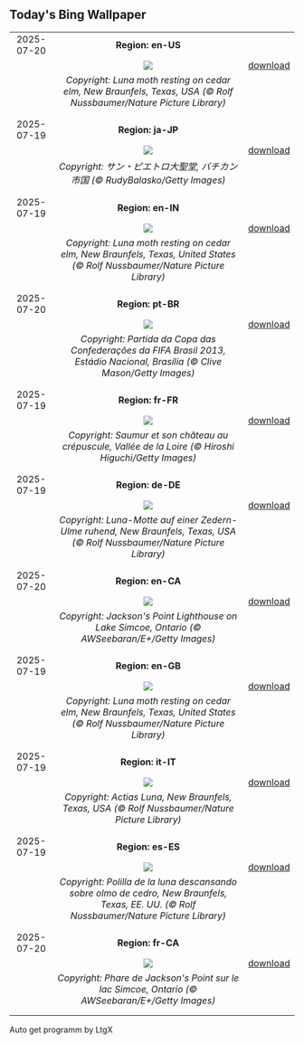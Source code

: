 ## Today's Bing Wallpaper
|      |      |      |
| :----: | :----: | :----: |
|2025-07-20|**Region: en-US**||
||![](https://www.bing.com/th?id=OHR.MothWeek_EN-US5360572836_UHD.jpg&pid=hp&w=1152&h=648&rs=1&c=4)| [download](https://www.bing.com/th?id=OHR.MothWeek_EN-US5360572836_UHD.jpg)|
||*Copyright: Luna moth resting on cedar elm, New Braunfels, Texas, USA (© Rolf Nussbaumer/Nature Picture Library)*
||
|||
|2025-07-19|**Region: ja-JP**||
||![](https://www.bing.com/th?id=OHR.VaticanCity_JA-JP3107889250_UHD.jpg&pid=hp&w=1152&h=648&rs=1&c=4)| [download](https://www.bing.com/th?id=OHR.VaticanCity_JA-JP3107889250_UHD.jpg)|
||*Copyright: サン・ピエトロ大聖堂, バチカン市国 (© RudyBalasko/Getty Images)*
||
|||
|2025-07-19|**Region: en-IN**||
||![](https://www.bing.com/th?id=OHR.MothWeek_EN-IN7635547471_UHD.jpg&pid=hp&w=1152&h=648&rs=1&c=4)| [download](https://www.bing.com/th?id=OHR.MothWeek_EN-IN7635547471_UHD.jpg)|
||*Copyright: Luna moth resting on cedar elm, New Braunfels, Texas, United States (© Rolf Nussbaumer/Nature Picture Library)*
||
|||
|2025-07-20|**Region: pt-BR**||
||![](https://www.bing.com/th?id=OHR.NationalSoccerDay_PT-BR3956559362_UHD.jpg&pid=hp&w=1152&h=648&rs=1&c=4)| [download](https://www.bing.com/th?id=OHR.NationalSoccerDay_PT-BR3956559362_UHD.jpg)|
||*Copyright: Partida da Copa das Confederações da FIFA Brasil 2013, Estádio Nacional, Brasília (© Clive Mason/Getty Images)*
||
|||
|2025-07-19|**Region: fr-FR**||
||![](https://www.bing.com/th?id=OHR.Saumur_FR-FR4957130952_UHD.jpg&pid=hp&w=1152&h=648&rs=1&c=4)| [download](https://www.bing.com/th?id=OHR.Saumur_FR-FR4957130952_UHD.jpg)|
||*Copyright: Saumur et son château au crépuscule, Vallée de la Loire (© Hiroshi Higuchi/Getty Images)*
||
|||
|2025-07-19|**Region: de-DE**||
||![](https://www.bing.com/th?id=OHR.MothWeek_DE-DE7350997027_UHD.jpg&pid=hp&w=1152&h=648&rs=1&c=4)| [download](https://www.bing.com/th?id=OHR.MothWeek_DE-DE7350997027_UHD.jpg)|
||*Copyright: Luna-Motte auf einer Zedern-Ulme ruhend, New Braunfels, Texas, USA (© Rolf Nussbaumer/Nature Picture Library)*
||
|||
|2025-07-20|**Region: en-CA**||
||![](https://www.bing.com/th?id=OHR.SimcoeLighthouse_EN-CA4989806848_UHD.jpg&pid=hp&w=1152&h=648&rs=1&c=4)| [download](https://www.bing.com/th?id=OHR.SimcoeLighthouse_EN-CA4989806848_UHD.jpg)|
||*Copyright: Jackson's Point Lighthouse on Lake Simcoe, Ontario (© AWSeebaran/E+/Getty Images)*
||
|||
|2025-07-19|**Region: en-GB**||
||![](https://www.bing.com/th?id=OHR.MothWeek_EN-GB9944593474_UHD.jpg&pid=hp&w=1152&h=648&rs=1&c=4)| [download](https://www.bing.com/th?id=OHR.MothWeek_EN-GB9944593474_UHD.jpg)|
||*Copyright: Luna moth resting on cedar elm, New Braunfels, Texas, United States (© Rolf Nussbaumer/Nature Picture Library)*
||
|||
|2025-07-19|**Region: it-IT**||
||![](https://www.bing.com/th?id=OHR.MothWeek_IT-IT2222446823_UHD.jpg&pid=hp&w=1152&h=648&rs=1&c=4)| [download](https://www.bing.com/th?id=OHR.MothWeek_IT-IT2222446823_UHD.jpg)|
||*Copyright: Actias Luna, New Braunfels, Texas, USA (© Rolf Nussbaumer/Nature Picture Library)*
||
|||
|2025-07-19|**Region: es-ES**||
||![](https://www.bing.com/th?id=OHR.MothWeek_ES-ES7594362162_UHD.jpg&pid=hp&w=1152&h=648&rs=1&c=4)| [download](https://www.bing.com/th?id=OHR.MothWeek_ES-ES7594362162_UHD.jpg)|
||*Copyright: Polilla de la luna descansando sobre olmo de cedro, New Braunfels, Texas, EE. UU. (© Rolf Nussbaumer/Nature Picture Library)*
||
|||
|2025-07-20|**Region: fr-CA**||
||![](https://www.bing.com/th?id=OHR.SimcoeLighthouse_FR-CA8079606831_UHD.jpg&pid=hp&w=1152&h=648&rs=1&c=4)| [download](https://www.bing.com/th?id=OHR.SimcoeLighthouse_FR-CA8079606831_UHD.jpg)|
||*Copyright: Phare de Jackson's Point sur le lac Simcoe, Ontario (© AWSeebaran/E+/Getty Images)*
||
|||

Auto get programm by LtgX
